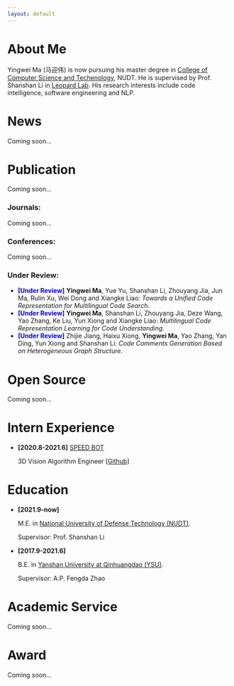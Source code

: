 ```yaml
---
layout: default
---
```


# About Me

Yingwei Ma (马迎伟) is now pursuing his master degree in <a href="https://www.nudt.edu.cn/xysz/jsjxy/index.htm">College of Computer Science and Techenology</a>, NUDT. He is supervised by Prof. Shanshan Li in [Leopard Lab](https://leopard-lab.github.io/index.html). His research interests include code intelligence, software engineering and NLP.

# News

Coming soon...


# Publication

Coming soon...

### Journals: 

Coming soon...


### Conferences: 

Coming soon...


### Under Review: 


- **<font color="#0000FF">[Under Review]</font>** **Yingwei Ma**, Yue Yu, Shanshan Li, Zhouyang Jia, Jun Ma, Rulin Xu, Wei Dong and Xiangke Liao: *Towards a Unified Code Representation for Multilingual Code Search*.
- **<font color="#0000FF">[Under Review]</font>** **Yingwei Ma**, Shanshan Li, Zhouyang Jia, Deze Wang, Yao Zhang, Ke Liu, Yun Xiong and Xiangke Liao: *Multilingual Code Representation Learning for Code Understanding*.
- **<font color="#0000FF">[Under Review]</font>** Zhijie Jiang, Haixu Xiong, **Yingwei Ma**, Yao Zhang, Yan Ding, Yun Xiong and Shanshan Li: *Code Comments Generation Based on Heterogeneous Graph Structure*.

# Open Source

Coming soon...


# Intern Experience

- **[2020.8-2021.6]** [SPEED BOT](https://www.speedbot.net/zh-cn/about)

  3D Vision Algorithm Engineer [[Github](https://github.com/193769981/speedbot_cali)]


# Education

- **[2021.9-now]** 

  M.E. in <a href="https://english.nudt.edu.cn/">National University of Defense Technology (NUDT)</a>. 

  Supervisor: Prof. Shanshan Li


- **[2017.9-2021.6]** 

  B.E. in <a href="https://www.ysu.edu.cn/">Yanshan University at Qinhuangdao (YSU)</a>. 

  Supervisor: A.P. Fengda Zhao


# Academic Service

Coming soon...


# Award

Coming soon...
